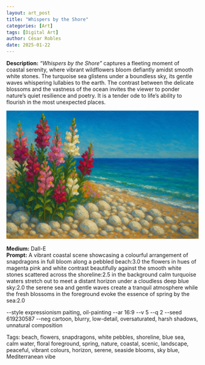 ```yaml
---
layout: art_post
title: "Whispers by the Shore"
categories: [Art]
tags: [Digital Art]
author: César Robles
date: 2025-01-22
---
```

**Description:** *“Whispers by the Shore”* captures a fleeting moment of coastal serenity, where vibrant wildflowers bloom defiantly amidst smooth white stones. The turquoise sea glistens under a boundless sky, its gentle waves whispering lullabies to the earth. The contrast between the delicate blossoms and the vastness of the ocean invites the viewer to ponder nature’s quiet resilience and poetry. It is a tender ode to life’s ability to flourish in the most unexpected places.

![Whispers by the Shore](/imag/digital_art/whispers_by_the_shore.jpg)

**Medium:** Dall-E\
**Prompt:** A vibrant coastal scene showcasing a colourful arrangement of snapdragons in full bloom along a pebbled beach:3.0 the flowers in hues of magenta pink and white contrast beautifully against the smooth white stones scattered across the shoreline:2.5 in the background calm turquoise waters stretch out to meet a distant horizon under a cloudless deep blue sky:2.0 the serene sea and gentle waves create a tranquil atmosphere while the fresh blossoms in the foreground evoke the essence of spring by the sea:2.0

--style expressionism paiting, oil-painting --ar 16:9 --v 5 --q 2 --seed 619230587 --neg cartoon, blurry, low-detail, oversaturated, harsh shadows, unnatural composition

Tags: beach, flowers, snapdragons, white pebbles, shoreline, blue sea, calm water, floral foreground, spring, nature, coastal, scenic, landscape, peaceful, vibrant colours, horizon, serene, seaside blooms, sky blue, Mediterranean vibe